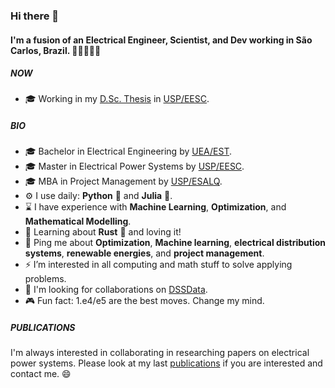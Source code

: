 ### Hi there 👋

#### I'm a fusion of an Electrical Engineer, Scientist, and Dev working in São Carlos, Brazil. 👷👨‍🔬👨‍💻


##### NOW

- 🎓 Working in my [D.Sc. Thesis](https://bv.fapesp.br/en/bolsas/184201/power-distribution-system-expansion-planning-considering-the-hosting-capacity-of-distributed-energy/)
in [USP/EESC](https://eesc.usp.br/ppgs/sel/en.php).

##### BIO

- 🎓 Bachelor in Electrical Engineering by [UEA/EST](https://www1.uea.edu.br/?lang=en).
- 🎓 Master in Electrical Power Systems by [USP/EESC](https://eesc.usp.br/ppgs/sel/en.php).
- 🎓 MBA in Project Management by [USP/ESALQ](https://mbauspesalq.com/en/about-us).
- ⚙️ I use daily: **Python** 🐍 and **Julia** 💜.
- ⌛ I have experience with **Machine Learning**, **Optimization**, and **Mathematical Modelling**.
- 🌱 Learning about **Rust** 🦀 and loving it!
- 💬 Ping me about **Optimization**, **Machine learning**, **electrical distribution systems**, **renewable energies**, and **project management**.
- ⚡ I’m interested in all computing and math stuff to solve applying problems.
- 💞️ I'm looking for collaborations on [DSSData](https://github.com/felipemarkson/dssdata).
- 🎮 Fun fact: 1.e4/e5 are the best moves. Change my mind.

##### PUBLICATIONS

I'm always interested in collaborating in researching papers on electrical power systems. Please look at my last [publications](https://scholar.google.com/citations?user=0hIO8uwAAAAJ) if you are interested and contact me. 😄

<!---
felipemarkson/felipemarkson is a ✨ special ✨ repository because its `README.md` (this file) appears on your GitHub profile.
You can click the Preview link to take a look at your changes.
--->
